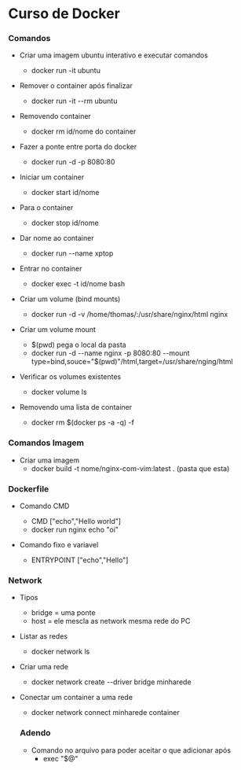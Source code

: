 # Curso de Docker

### Comandos

- Criar uma imagem ubuntu interativo e executar comandos

  - docker run -it ubuntu

- Remover o container após finalizar

  - docker run -it --rm ubuntu

- Removendo container

  - docker rm id/nome do container

- Fazer a ponte entre porta do docker

  - docker run -d -p 8080:80

- Iniciar um container

  - docker start id/nome

- Para o container

  - docker stop id/nome

- Dar nome ao container

  - docker run --name xptop

- Entrar no container

  - docker exec -t id/nome bash

- Criar um volume (bind mounts)

  - docker run -d -v /home/thomas/:/usr/share/nginx/html nginx

- Criar um volume mount

  - $(pwd) pega o local da pasta
  - docker run -d --name nginx -p 8080:80 --mount type=bind,souce="$(pwd)"/html,target=/usr/share/nging/html

- Verificar os volumes existentes

  - docker volume ls

- Removendo uma lista de container

  - docker rm $(docker ps -a -q) -f

### Comandos Imagem

- Criar uma imagem
  - docker build -t nome/nginx-com-vim:latest . (pasta que esta)

### Dockerfile

- Comando CMD

  - CMD ["echo","Hello world"]
  - docker run nginx echo "oi"

- Comando fixo e variavel

  - ENTRYPOINT ["echo","Hello"]

### Network

- Tipos

  - bridge = uma ponte
  - host = ele mescla as network mesma rede do PC

- Listar as redes

  - docker network ls

- Criar uma rede

  - docker network create --driver bridge minharede

- Conectar um container a uma rede

  - docker network connect minharede container

  ### Adendo

  - Comando no arquivo para poder aceitar o que adicionar após
    - exec "$@"
